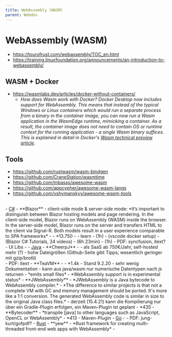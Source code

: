 ```yaml
---
title: WebAssembly (WASM)
parent: Webdev
---
```


# WebAssembly (WASM)
- <https://tourofrust.com/webassembly/TOC_en.html>
- <https://training.linuxfoundation.org/announcements/an-introduction-to-webassembly/>


## WASM + Docker
- <https://wasmlabs.dev/articles/docker-without-containers/>
  - *How does Wasm work with Docker? Docker Desktop now includes support for WebAssembly. This means that instead of the typical Windows or Linux containers which would run a separate process from a binary in the container image, you can now run a Wasm application in the WasmEdge runtime, mimicking a container. As a result, the container image does not need to contain OS or runtime context for the running application - a single Wasm binary suffices. This is explained in detail in Docker's [Wasm technical preview article](https://www.docker.com/blog/docker-wasm-technical-preview/).*


## Tools
- <https://github.com/rustwasm/wasm-bindgen>
- <https://github.com/CraneStation/wasmtime>
- <https://github.com/mbasso/awesome-wasm>
- <https://github.com/appcypher/awesome-wasm-langs>
- <https://github.com/vshymanskyy/awesome-wasm-tools>
<br/>
- <u>C#</u>
  - **Blazor**
    - client-side mode & server-side mode:
      *It’s important to distinguish between Blazor hosting models and page rendering. In the client-side model, Blazor runs on WebAssembly (WASM) inside the browser. In the server-side model, Blazor runs on the server and transfers HTML to the client via Signal-R. Both models result in a user experience comparable to SPA frameworks*
    - <https://dotnet.microsoft.com/apps/aspnet/web-apps/blazor>
    - <https://github.com/aspnet/AspNetCore/tree/master/src/Components> *13.750
    - <https://github.com/AdrienTorris/awesome-blazor>
    - learn
      - <https://www.youtube.com/watch?v=Khn7sDUSEJM> (1h)
      - <https://cloudblogs.microsoft.com/industry-blog/en-gb/cross-industry/2019/06/21/use-vs-code-remote-development-to-run-blazor-in-a-docker-container/> (vscode docker setup)
      - <https://www.youtube.com/playlist?list=PL4WEkbdagHIR0RBe_P4bai64UDqZEbQap> (Blazor C# Tutorials, 24 videos)
      - <https://www.youtube.com/watch?v=aqSinXoStAU> (6h 23min)
      - <https://www.youtube.com/watch?v=dCgqTDki-VM> (1h)
    - PDF: syncfusion, itext?
    - UI Libs
      - <https://blazor.radzen.com/>
- <u>Java</u>
  - **CheerpJ**
    - <https://leaningtech.com/pages/cheerpj.html>
    - als SaaS ab 750€/Jahr, self-hosted mehr (?)
    - hohe Dateigrößen (Github-Seite gibt Tipps; wesentlich geringer mit gzip/brotli)<br/>
      <https://github.com/leaningtech/cheerpj-meta/wiki>
    - PDF: itext
  - **TeaVM**
    - <http://teavm.org/>
    - <https://github.com/konsoletyper/teavm> *1.4k
    - Stand 9.2.20
      - sehr wenig Dokumentation
      - kann aus java/wasm nur numerische Datentypen nach js returnen
      - *emits small files*
      - *WebAssembly support is in experimental status*
  - **JWebAssembly**
    - *JWebAssembly is a Java bytecode to WebAssembly compiler.*
    - *The difference to similar projects is that not a complete VM with GC and memory management should be ported. It's more like a 1:1 conversion. The generated WebAssembly code is similar in size to the original Java class files.*
    - derzeit (15.4.21) kann die Kompilierung nur über ein Gradle-Plugin erfolgen, ein Maven-Plugin ist geplant
    - <https://github.com/i-net-software/JWebAssembly> *435
  - **Bytecoder**
    - *transpile [java] to other languages such as JavaScript, OpenCL or WebAssembly*
    - <https://github.com/mirkosertic/Bytecoder> *413
    - Maven-Plugin
- <u>Go</u>
  - <https://github.com/golang/go/wiki/WebAssembly>
  - PDF: jung-kurt/gofpdf?
- <u>Rust</u>
  - **yew**
    - *Rust framework for creating multi-threaded front-end web apps with WebAssembly* 
    - <https://github.com/yewstack/yew>
